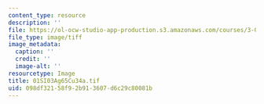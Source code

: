 ```yaml
---
content_type: resource
description: ''
file: https://ol-ocw-studio-app-production.s3.amazonaws.com/courses/3-094-materials-in-human-experience-spring-2004/098df32158f92b913607d6c29c80081b_01SI03Ag65Cu34a.tif
file_type: image/tiff
image_metadata:
  caption: ''
  credit: ''
  image-alt: ''
resourcetype: Image
title: 01SI03Ag65Cu34a.tif
uid: 098df321-58f9-2b91-3607-d6c29c80081b
---
```

